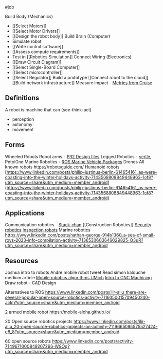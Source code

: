 #job 

Build Body (Mechanics)
* [[Select Motors]]
* [[Select Motor Drivers]]
* [[Design the robot body]]
Build Brain (Computer)
* Simulate robot
* [[Write control software]]
* [[Assess compute requirements]]
* Test in [[Robotics Simulation]]
Connect Wiring (Electronics)
* [[Draw Circuit Diagram]]
* [[Select Single-Board Computer]]
* [[Select microcontroller]]
* [[Select Regulator]]
Build a prototype
[[Connect robot to the cloud]]
[[Build network infrastructure]]
Measure impact - [Metrics from Cruise](https://www.linkedin.com/posts/kylevogt_we-just-completed-a-full-rollout-of-the-latest-activity-7000992092919398400-r1IP?utm_source=share&utm_medium=member_desktop)
## Definitions
A robot is machine that can (see-think-act)
- perception
- autonomy 
- movement

## Forms
Wheeled Robots
Robot arms - [PR2 Design files](https://clearpathrobotics.com/pr2-resources-2/)
Legged Robotics - [yertle](https://github.com/Jerome-Graves/yertle), PetoiOne
Marine Robotics - [ROS Marine Vehicle Packages](https://discourse.ros.org/t/release-of-ros-mvp/29367)
Drones
All known robots https://robotsguide.com/
Humanoid robots  
[https://www.linkedin.com/posts/philip-justinus-berlin-614654161_as-were-coasting-into-the-winter-holidays-activity-7143568808849448963-1of8?utm_source=share&utm_medium=member_android](https://www.linkedin.com/posts/philip-justinus-berlin-614654161_as-were-coasting-into-the-winter-holidays-activity-7143568808849448963-1of8?utm_source=share&utm_medium=member_android)

## Applications
Communication robotics - [Stack-chan](https://github.com/meganetaaan/stack-chan)
[[Construction Robotics]]
[Security robotics](https://ubuntu.com/blog/getting-started-with-ros-security-scanning)
[Inspection robots](https://www.linkedin.com/posts/anybotics_ip54-ip68-ip67-activity-7051451831742255105--sl8?utm_source=share&utm_medium=member_desktop)
Marine robotics
https://www.linkedin.com/posts/nathan-george-914b1360_a-sea-of-small-rovs-2023-info-compilation-activity-7136530603646029825-Q3uR?utm_source=share&utm_medium=member_android

## Resources
Joshua intro to robots
Andre mobile robot tweet
Read simon kalouche medium article
[Mobile robotics algorithms UMich](https://www.youtube.com/playlist?list=PLdMorpQLjeXmbFaVku4JdjmQByHHqTd1F)
[Intro to CNC Machining](https://lcamtuf.coredump.cx/gcnc/)
Draw robot - CAD Design

Alternatives to ROS
https://www.linkedin.com/posts/ilir-aliu_there-are-several-popular-open-source-robotics-activity-7116050015709450240-Jckh?utm_source=share&utm_medium=member_android

2 armed mobile robot
https://mobile-aloha.github.io/

20 Open source robotics projects
https://www.linkedin.com/posts/ilir-aliu_20-open-source-robotics-projects-on-activity-7119665095575527424-e8_8?utm_source=share&utm_medium=member_android

60 open source robots
https://www.linkedin.com/posts/activity-7149671000849207296-W9Oq?utm_source=share&utm_medium=member_android